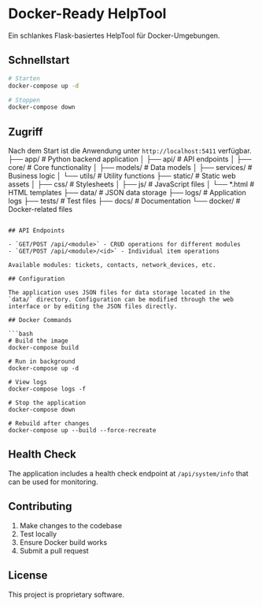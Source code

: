 # Docker-Ready HelpTool

Ein schlankes Flask-basiertes HelpTool für Docker-Umgebungen.

## Schnellstart

```bash
# Starten
docker-compose up -d

# Stoppen
docker-compose down
```

## Zugriff

Nach dem Start ist die Anwendung unter `http://localhost:5411` verfügbar.
├── app/                    # Python backend application
│   ├── api/               # API endpoints
│   ├── core/              # Core functionality
│   ├── models/            # Data models
│   ├── services/          # Business logic
│   └── utils/             # Utility functions
├── static/                # Static web assets
│   ├── css/               # Stylesheets
│   ├── js/                # JavaScript files
│   └── *.html             # HTML templates
├── data/                  # JSON data storage
├── logs/                  # Application logs
├── tests/                 # Test files
├── docs/                  # Documentation
└── docker/                # Docker-related files
```

## API Endpoints

- `GET/POST /api/<module>` - CRUD operations for different modules
- `GET/POST /api/<module>/<id>` - Individual item operations

Available modules: tickets, contacts, network_devices, etc.

## Configuration

The application uses JSON files for data storage located in the `data/` directory. Configuration can be modified through the web interface or by editing the JSON files directly.

## Docker Commands

```bash
# Build the image
docker-compose build

# Run in background
docker-compose up -d

# View logs
docker-compose logs -f

# Stop the application
docker-compose down

# Rebuild after changes
docker-compose up --build --force-recreate
```

## Health Check

The application includes a health check endpoint at `/api/system/info` that can be used for monitoring.

## Contributing

1. Make changes to the codebase
2. Test locally
3. Ensure Docker build works
4. Submit a pull request

## License

This project is proprietary software.
